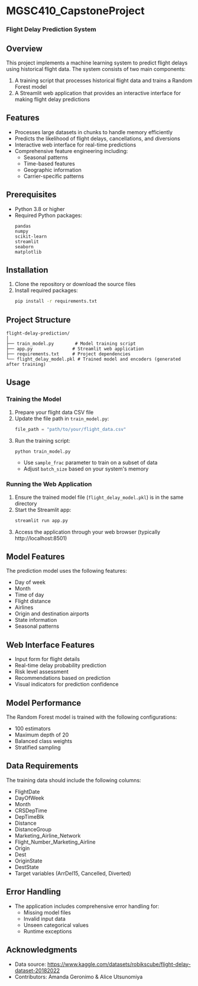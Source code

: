 # MGSC410_CapstoneProject
### Flight Delay Prediction System

## Overview
This project implements a machine learning system to predict flight delays using historical flight data. The system consists of two main components:
1. A training script that processes historical flight data and trains a Random Forest model
2. A Streamlit web application that provides an interactive interface for making flight delay predictions

## Features
- Processes large datasets in chunks to handle memory efficiently
- Predicts the likelihood of flight delays, cancellations, and diversions
- Interactive web interface for real-time predictions
- Comprehensive feature engineering including:
  - Seasonal patterns
  - Time-based features
  - Geographic information
  - Carrier-specific patterns

## Prerequisites
- Python 3.8 or higher
- Required Python packages:
  ```
  pandas
  numpy
  scikit-learn
  streamlit
  seaborn
  matplotlib
  ```

## Installation
1. Clone the repository or download the source files
2. Install required packages:
   ```bash
   pip install -r requirements.txt
   ```

## Project Structure
```
flight-delay-prediction/
│
├── train_model.py        # Model training script
├── app.py               # Streamlit web application
├── requirements.txt     # Project dependencies
└── flight_delay_model.pkl # Trained model and encoders (generated after training)
```

## Usage

### Training the Model
1. Prepare your flight data CSV file
2. Update the file path in `train_model.py`:
   ```python
   file_path = "path/to/your/flight_data.csv"
   ```
3. Run the training script:
   ```bash
   python train_model.py
   ```
   - Use `sample_frac` parameter to train on a subset of data
   - Adjust `batch_size` based on your system's memory

### Running the Web Application
1. Ensure the trained model file (`flight_delay_model.pkl`) is in the same directory
2. Start the Streamlit app:
   ```bash
   streamlit run app.py
   ```
3. Access the application through your web browser (typically http://localhost:8501)

## Model Features
The prediction model uses the following features:
- Day of week
- Month
- Time of day
- Flight distance
- Airlines
- Origin and destination airports
- State information
- Seasonal patterns

## Web Interface Features
- Input form for flight details
- Real-time delay probability prediction
- Risk level assessment
- Recommendations based on prediction
- Visual indicators for prediction confidence

## Model Performance
The Random Forest model is trained with the following configurations:
- 100 estimators
- Maximum depth of 20
- Balanced class weights
- Stratified sampling

## Data Requirements
The training data should include the following columns:
- FlightDate
- DayOfWeek
- Month
- CRSDepTime
- DepTimeBlk
- Distance
- DistanceGroup
- Marketing_Airline_Network
- Flight_Number_Marketing_Airline
- Origin
- Dest
- OriginState
- DestState
- Target variables (ArrDel15, Cancelled, Diverted)

## Error Handling
- The application includes comprehensive error handling for:
  - Missing model files
  - Invalid input data
  - Unseen categorical values
  - Runtime exceptions

## Acknowledgments
- Data source: https://www.kaggle.com/datasets/robikscube/flight-delay-dataset-20182022
- Contributors: Amanda Geronimo & Alice Utsunomiya
